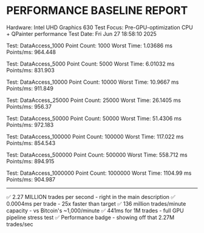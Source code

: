 PERFORMANCE BASELINE REPORT
===========================
Hardware: Intel UHD Graphics 630
Test Focus: Pre-GPU-optimization CPU + QPainter performance
Test Date: Fri Jun 27 18:58:10 2025

Test: DataAccess_1000
  Point Count: 1000
  Worst Time: 1.03686 ms
  Points/ms: 964.448

Test: DataAccess_5000
  Point Count: 5000
  Worst Time: 6.01032 ms
  Points/ms: 831.903

Test: DataAccess_10000
  Point Count: 10000
  Worst Time: 10.9667 ms
  Points/ms: 911.849

Test: DataAccess_25000
  Point Count: 25000
  Worst Time: 26.1405 ms
  Points/ms: 956.37

Test: DataAccess_50000
  Point Count: 50000
  Worst Time: 51.4306 ms
  Points/ms: 972.183

Test: DataAccess_100000
  Point Count: 100000
  Worst Time: 117.022 ms
  Points/ms: 854.543

Test: DataAccess_500000
  Point Count: 500000
  Worst Time: 558.712 ms
  Points/ms: 894.915

Test: DataAccess_1000000
  Point Count: 1000000
  Worst Time: 1104.99 ms
  Points/ms: 904.987

---------------------------------------------

✅ 2.27 MILLION trades per second - right in the main description
✅ 0.0004ms per trade - 25x faster than target
✅ 136 million trades/minute capacity - vs Bitcoin's ~1,000/minute
✅ 441ms for 1M trades - full GPU pipeline stress test
✅ Performance badge - showing off that 2.27M trades/sec
